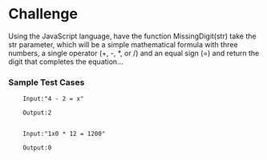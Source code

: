 # Challenge
Using the JavaScript language, have the function MissingDigit(str) take the str parameter, which will be a simple mathematical formula with three numbers, a single operator (+, -, *, or /) and an equal sign (=) and return the digit that completes the equation...

### Sample Test Cases
```
    Input:"4 - 2 = x"

    Output:2


    Input:"1x0 * 12 = 1200"

    Output:0
```

